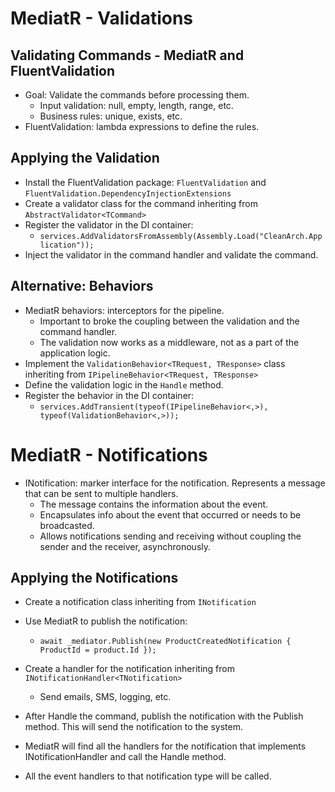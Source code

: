 # MediatR - Validations

## Validating Commands - MediatR and FluentValidation

- Goal: Validate the commands before processing them.
  - Input validation: null, empty, length, range, etc.
  - Business rules: unique, exists, etc.
- FluentValidation: lambda expressions to define the rules.

## Applying the Validation

- Install the FluentValidation package: `FluentValidation` and `FluentValidation.DependencyInjectionExtensions`
- Create a validator class for the command inheriting from `AbstractValidator<TCommand>`
- Register the validator in the DI container:
  - `services.AddValidatorsFromAssembly(Assembly.Load("CleanArch.Application"));`
- Inject the validator in the command handler and validate the command.

## Alternative: Behaviors

- MediatR behaviors: interceptors for the pipeline.
  - Important to broke the coupling between the validation and the command handler.
  - The validation now works as a middleware, not as a part of the application logic.
- Implement the `ValidationBehavior<TRequest, TResponse>` class inheriting from `IPipelineBehavior<TRequest, TResponse>`
- Define the validation logic in the `Handle` method.
- Register the behavior in the DI container:
  - `services.AddTransient(typeof(IPipelineBehavior<,>), typeof(ValidationBehavior<,>));`

# MediatR - Notifications

- INotification: marker interface for the notification. Represents a message that can be sent to multiple handlers.
  - The message contains the information about the event.
  - Encapsulates info about the event that occurred or needs to be broadcasted.
  - Allows notifications sending and receiving without coupling the sender and the receiver, asynchronously.

## Applying the Notifications

- Create a notification class inheriting from `INotification`
- Use MediatR to publish the notification:
  - `await _mediator.Publish(new ProductCreatedNotification { ProductId = product.Id });`
- Create a handler for the notification inheriting from `INotificationHandler<TNotification>`

  - Send emails, SMS, logging, etc.

- After Handle the command, publish the notification with the Publish method. This will send the notification to the system.
- MediatR will find all the handlers for the notification that implements INotificationHandler<TNotification> and call the Handle method.
- All the event handlers to that notification type will be called.
